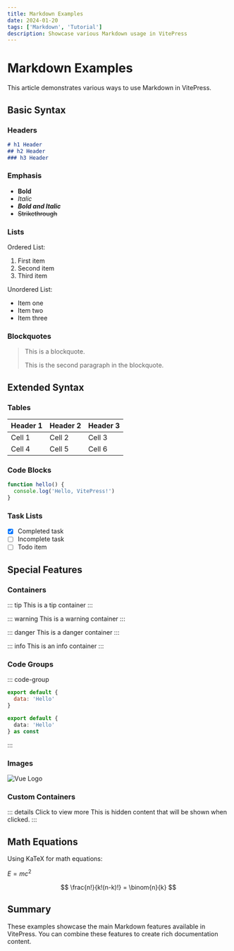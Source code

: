 ```yaml
---
title: Markdown Examples
date: 2024-01-20
tags: ['Markdown', 'Tutorial']
description: Showcase various Markdown usage in VitePress
---
```


# Markdown Examples

This article demonstrates various ways to use Markdown in VitePress.

## Basic Syntax

### Headers

```markdown
# h1 Header
## h2 Header
### h3 Header
```

### Emphasis

- **Bold**
- *Italic*
- ***Bold and Italic***
- ~~Strikethrough~~

### Lists

Ordered List:
1. First item
2. Second item
3. Third item

Unordered List:
- Item one
- Item two
- Item three

### Blockquotes

> This is a blockquote.
> 
> This is the second paragraph in the blockquote.

## Extended Syntax

### Tables

| Header 1 | Header 2 | Header 3 |
|----------|----------|----------|
| Cell 1 | Cell 2 | Cell 3 |
| Cell 4 | Cell 5 | Cell 6 |

### Code Blocks

```javascript
function hello() {
  console.log('Hello, VitePress!')
}
```

### Task Lists

- [x] Completed task
- [ ] Incomplete task
- [ ] Todo item

## Special Features

### Containers

::: tip
This is a tip container
:::

::: warning
This is a warning container
:::

::: danger
This is a danger container
:::

::: info
This is an info container
:::

### Code Groups

::: code-group
```js [config.js]
export default {
  data: 'Hello'
}
```

```ts [config.ts]
export default {
  data: 'Hello'
} as const
```
:::

### Images

![Vue Logo](/images/common/vue-logo.svg)

### Custom Containers

::: details Click to view more
This is hidden content that will be shown when clicked.
:::

## Math Equations

Using KaTeX for math equations:

$E = mc^2$

$$
\frac{n!}{k!(n-k)!} = \binom{n}{k}
$$

## Summary

These examples showcase the main Markdown features available in VitePress. You can combine these features to create rich documentation content.
